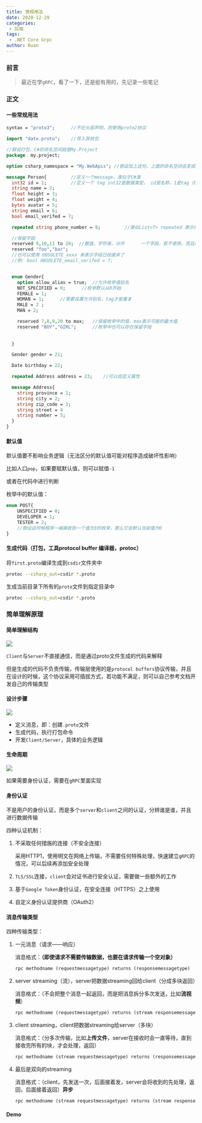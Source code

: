```yaml
---
title: 常规用法
date: 2020-12-29
categories:
 - 后端
tags:
 - .NET Core Grpc
author: Ruan
---
```


### 前言

> 最近在学`gRPC`，看了一下，还是挺有用的，先记录一些笔记

### 正文

#### 一些常规用法

```protobuf
syntax = "proto3";		//不在头部声明，则使用proto2协议

import "date.proto";	//导入其他包

//假设打包，C#的命名空间就是My.Project
package  my.project;

option csharp_namespace = "My.WebApis"; //假设加上这句，上面的命名空间会变成这个，但是在proto文件里面，他的包还是上面的my.project

message Person{			//定义一个message，类似于C#类
  int32 id = 1;			//定义一个 tag int32是数据类型， id是名称，1是tag（tag不能重复，常用建议使用1-15(占一个bit)，不常用用16-2^32-1(占用2bit)），19000-19999是保留的，不能用
  string name = 2;
  float height = 3;
  float weight = 4;
  bytes avatar = 5;
  string email = 6;
  bool email_verifed = 7;

  repeated string phone_number = 8;			//类似List<T> repeated 表示存在多个

  //保留字段
  reserved 9,10,11 to 20;  //数值，字符串，分开		一个字段，若不使用，而且后面也不许其他人使用tag，那么就可以使用reserved表明
  reserved "foo","bar";
  //也可以使用 OBSOLETE_xxxx 来表示字段已经废弃了
  //例: bool OBSOLETE_email_verifed = 7;


  enum Gender{
    option allow_alias = true;  //允许枚举值别名
    NOT_SPECIFIED = 0;		//枚举默认从0开始
    FEMALE = 1;
    WOMAN = 1;		//需要设置允许别名，tag才能重复
    MALE = 2 ;
    MAN = 2;

    reserved 7,8,9,20 to max; 	//保留枚举中的值，max表示可能的最大值
    reserved "BOY","GIRL";		//枚举中也可以存在保留字段
    
    
  }

  Gender gender = 21;

  Date birthday = 22;		

  repeated Address address = 23;	//可以自定义属性

  message Address{
    string province = 1;
    string city = 2;
    string zip_code = 3;
    string street = 4 
    string number = 5;
  }
}

```

#### 默认值

默认值要不影响业务逻辑（无法区分的默认值可能对程序造成破坏性影响）

比如人口`pop`，如果要赋默认值，则可以赋值`-1`

或者在代码中进行判断

枚举中的默认值：

```protobuf
enum POST{
	UNSPECIFIED = 0;
	DEVELOPER = 1;
	TESTER = 2;
	//假设这时候程序一端接收到一个值为3的枚举，那么它会默认当前值为0
}
```

#### 生成代码（打包，工具protocol buffer 编译器，protoc）

将`first.proto`编译生成到`csdir`文件夹中

```bash
protoc --csharp_out=csdir *.proto 
```

生成当前目录下所有的`proto`文件到指定目录中

```bash
protoc --csharp_out=csdir *.proto 
```

### 简单理解原理

#### 简单理解结构

![](https://i.imgur.com/OG39Q8a.png)

`Client`与`Server`不直接通信，而是通过proto文件生成的代码来解释

但是生成的代码不负责传输，传输层使用的是`protocol buffers`协议传输，并且在设计的时候，这个协议采用可插拔方式，若功能不满足，则可以自己参考文档开发自己的传输类型

#### 设计步骤

![](https://i.loli.net/2021/01/05/lLCIV5ecsH9kYWt.png)

+ 定义消息，即：创建`.proto`文件
+ 生成代码，执行打包命令
+ 开发`Client/Server`，具体的业务逻辑

#### 生命周期

![](https://i.loli.net/2021/01/05/SPcoZj1ClgFR4Vd.png)

如果需要身份认证，需要在`gRPC`里面实现

#### 身份认证

不是用户的身份认证，而是多个`server`和`client`之间的认证，分辨谁是谁，并且进行数据传输

四种认证机制：

1. 不采取任何措施的连接（不安全连接）

   采用HTTP1，使用明文在网络上传输，不需要任何特殊处理，快速建立`gRPC`的情况，可以后续再添加安全处理

2. `TLS/SSL`连接，`client`会对证书进行安全认证，需要做一些额外的工作

3. 基于`Google Token`身份认证，在安全连接（HTTPS）之上使用

4. 自定义身份认证提供商（OAuth2）

#### 消息传输类型

四种传输类型：

1. 一元消息（请求——响应）

   消息格式：**（即使请求不需要传输数据，也要在请求传输一个空对象）**

   ```protobuf
   rpc methodname (requestmessagetype) returns (responsemessagetype)
   ```

2. server streaming（流），server把数据streaming回给client（分成多块返回）

   消息格式：（不会把整个消息一起返回，而是把消息拆分多次发送，比如**流视频**）

   ```protobuf
   rpc methodname (requestmessagetype) returns (stream responsemessagetype) 
   ```

3. client streaming，client把数据streaming给server（多块）

   消息格式：（分多次传输，比如**上传文件**，server在接收时会一直等待，直到接收完所有的块，才会处理，返回） 

   ```protobuf
   rpc methodname (stream requestmessagetype) returns (responsemessagetype) 
   ```

4. 最后是双向的streaming

   消息格式：（client，先发送一次，后面接着发，server会将收到的先处理，返回，后面接着返回）**异步**

   ```protobuf
   rpc methodname (stream requestmessagetype) returns (stream responsemessagetype) 
   ```

#### Demo



